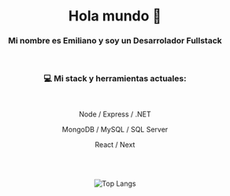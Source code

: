 <div align='center'>
  <h1>Hola mundo 👋</h1>
  <h3>Mi nombre es Emiliano y soy un Desarrolador Fullstack</h3>
  <br />
  <h3>💻 Mi stack y herramientas actuales:</h3>
  <br />
  <p>Node / Express / .NET</p>
  <p>MongoDB / MySQL / SQL Server</p>
  <p>React / Next</p>
  <br /><br />
  
  ![Top Langs](https://github-readme-stats.vercel.app/api/top-langs/?username=emiperalta&langs_count=10&theme=tokyonight&layout=compact)

</div>

